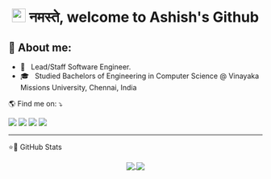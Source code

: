 <h1 align="center"><img src="https://media.giphy.com/media/hvRJCLFzcasrR4ia7z/giphy.gif" width=27px height=27px /> नमस्ते, welcome to Ashish's Github</h1>



## 📑 About me:

- 🌱 &nbsp; Lead/Staff Software Engineer.
- 🎓 &nbsp; Studied Bachelors of Engineering in Computer Science @ Vinayaka Missions University, Chennai, India

<p align="left">
🌎 Find me on: ⤵️
</p>


<p align="left">
  <a href="https://www.linkedin.com/in/asantikari/" alt="Linkedin">
  <img src="https://img.shields.io/badge/LinkedIn-0077B5?style=for-the-badge&logo=linkedin&logoColor=white" /></a>
  
  <a href="https://www.instagram.com/_stoned_traveler_/" alt="Instagram" target="_blank">
  <img src="https://img.shields.io/badge/Instagram-1877F2?style=for-the-badge&logo=instagram&logoColor=white"/></a>
  
  <a href="mailto:hi@ashishsantikari.info?Subject=Hello%20There!!&Body=Hi!%0AI%20saw%20your%20profile%20on%20GitHub%0A.">
  <img src="https://img.shields.io/badge/Microsoft_Outlook-0078D4?style=for-the-badge&logo=microsoft-outlook&logoColor=white"/></a>
  
  <a href="https://blog.ashishsantikari.info">
  <img src="https://img.shields.io/badge/Blog-orange?style=for-the-badge&logo=read-the-docs&logoColor=white"/></a>
   
</p>  

---

<p align="left">
⭐🚀 GitHub Stats
</p>  
<div align="center">
<a href="https://github.com/ashishsantikari/ashishsantikari">
  <img align="center" src="https://github-readme-stats.vercel.app/api/top-langs/?username=ashishsantikari&theme=dracula&hide_langs_below=1" />
</a>
<a href="https://github.com/ashishsantikari/ashishsantikari">
<img align="center" src="https://github-readme-stats.vercel.app/api?username=ashishsantikari&show_icons=true&theme=dracula" />
</a>
</div>  


